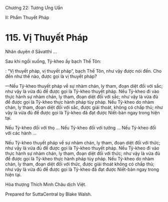  

Chương 22: Tương Ưng Uẩn

II: Phẩm Thuyết Pháp

# 115\. Vị Thuyết Pháp

Nhân duyên ở Sāvatthi …

Sau khi ngồi xuống, Tỷ-kheo ấy bạch Thế Tôn:

: “Vị thuyết pháp, vị thuyết pháp”, bạch Thế Tôn, như vậy được nói đến. Cho đến như thế nào, được gọi là vị thuyết pháp?

—Nếu Tỷ-kheo thuyết pháp về sự nhàm chán, ly tham, đoạn diệt đối với sắc; như vậy là vừa đủ để được gọi là Tỷ-kheo thuyết pháp. Nếu Tỷ-kheo đi vào thực hành sự nhàm chán, ly tham, đoạn diệt đối với sắc; như vậy là vừa đủ để được gọi là Tỷ-kheo thực hành pháp tùy pháp. Nếu Tỷ-kheo do nhàm chán, ly tham, đoạn diệt đối với sắc, được giải thoát, không có chấp thủ; như vậy là vừa đủ để được gọi là Tỷ-kheo đã đạt được Niết-bàn ngay trong hiện tại.

Nếu Tỷ-kheo đối với thọ … Nếu Tỷ-kheo đối với tưởng … Nếu Tỷ-kheo đối với các hành …

Nếu Tỷ-kheo thuyết pháp về sự nhàm chán, ly tham, đoạn diệt đối với thức; như vậy là vừa đủ để được gọi là Tỷ-kheo thuyết pháp. Nếu Tỷ-kheo đi vào thực hành sự nhàm chán, ly tham, đoạn diệt đối với thức; như vậy là vừa đủ để được gọi là Tỷ-kheo thực hành pháp tùy pháp. Nếu Tỷ-kheo do nhàm chán, ly tham, đoạn diệt đối với thức, được giải thoát không có chấp thủ; như vậy là vừa đủ để được gọi là Tỷ-kheo đã đạt được Niết-bàn ngay trong hiện tại.

Hòa thượng Thích Minh Châu dịch Việt.

Prepared for SuttaCentral by Blake Walsh.